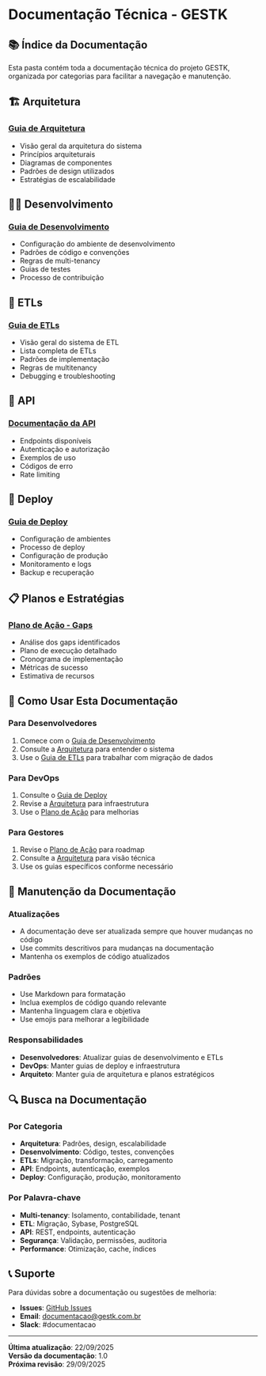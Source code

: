 # Documentação Técnica - GESTK

## 📚 Índice da Documentação

Esta pasta contém toda a documentação técnica do projeto GESTK, organizada por categorias para facilitar a navegação e manutenção.

## 🏗️ Arquitetura

### [Guia de Arquitetura](arquitetura/README.md)
- Visão geral da arquitetura do sistema
- Princípios arquiteturais
- Diagramas de componentes
- Padrões de design utilizados
- Estratégias de escalabilidade

## 👨‍💻 Desenvolvimento

### [Guia de Desenvolvimento](desenvolvimento/README.md)
- Configuração do ambiente de desenvolvimento
- Padrões de código e convenções
- Regras de multi-tenancy
- Guias de testes
- Processo de contribuição

## 🔄 ETLs

### [Guia de ETLs](etls/README.md)
- Visão geral do sistema de ETL
- Lista completa de ETLs
- Padrões de implementação
- Regras de multitenancy
- Debugging e troubleshooting

## 🔌 API

### [Documentação da API](api/README.md)
- Endpoints disponíveis
- Autenticação e autorização
- Exemplos de uso
- Códigos de erro
- Rate limiting

## 🚀 Deploy

### [Guia de Deploy](deploy/README.md)
- Configuração de ambientes
- Processo de deploy
- Configuração de produção
- Monitoramento e logs
- Backup e recuperação

## 📋 Planos e Estratégias

### [Plano de Ação - Gaps](PLANO_ACAO_GAPS.md)
- Análise dos gaps identificados
- Plano de execução detalhado
- Cronograma de implementação
- Métricas de sucesso
- Estimativa de recursos

## 🎯 Como Usar Esta Documentação

### Para Desenvolvedores
1. Comece com o [Guia de Desenvolvimento](desenvolvimento/README.md)
2. Consulte a [Arquitetura](arquitetura/README.md) para entender o sistema
3. Use o [Guia de ETLs](etls/README.md) para trabalhar com migração de dados

### Para DevOps
1. Consulte o [Guia de Deploy](deploy/README.md)
2. Revise a [Arquitetura](arquitetura/README.md) para infraestrutura
3. Use o [Plano de Ação](PLANO_ACAO_GAPS.md) para melhorias

### Para Gestores
1. Revise o [Plano de Ação](PLANO_ACAO_GAPS.md) para roadmap
2. Consulte a [Arquitetura](arquitetura/README.md) para visão técnica
3. Use os guias específicos conforme necessário

## 📝 Manutenção da Documentação

### Atualizações
- A documentação deve ser atualizada sempre que houver mudanças no código
- Use commits descritivos para mudanças na documentação
- Mantenha os exemplos de código atualizados

### Padrões
- Use Markdown para formatação
- Inclua exemplos de código quando relevante
- Mantenha linguagem clara e objetiva
- Use emojis para melhorar a legibilidade

### Responsabilidades
- **Desenvolvedores**: Atualizar guias de desenvolvimento e ETLs
- **DevOps**: Manter guias de deploy e infraestrutura
- **Arquiteto**: Manter guia de arquitetura e planos estratégicos

## 🔍 Busca na Documentação

### Por Categoria
- **Arquitetura**: Padrões, design, escalabilidade
- **Desenvolvimento**: Código, testes, convenções
- **ETLs**: Migração, transformação, carregamento
- **API**: Endpoints, autenticação, exemplos
- **Deploy**: Configuração, produção, monitoramento

### Por Palavra-chave
- **Multi-tenancy**: Isolamento, contabilidade, tenant
- **ETL**: Migração, Sybase, PostgreSQL
- **API**: REST, endpoints, autenticação
- **Segurança**: Validação, permissões, auditoria
- **Performance**: Otimização, cache, índices

## 📞 Suporte

Para dúvidas sobre a documentação ou sugestões de melhoria:

- **Issues**: [GitHub Issues](https://github.com/gestk/issues)
- **Email**: documentacao@gestk.com.br
- **Slack**: #documentacao

---

**Última atualização**: 22/09/2025  
**Versão da documentação**: 1.0  
**Próxima revisão**: 29/09/2025
